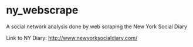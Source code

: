 # ny_webscrape
A social network analysis done by web scraping the New York Social Diary

Link to NY Diary: http://www.newyorksocialdiary.com/
